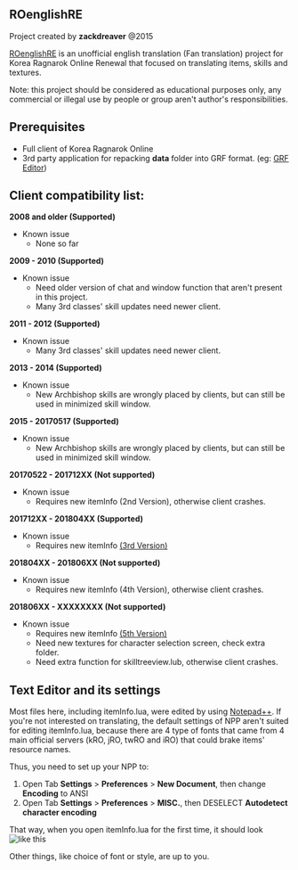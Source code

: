 ## ROenglishRE
Project created by **zackdreaver** @2015

[ROenglishRE](https://rathena.org/board/topic/102689-ragnarok-english-translation-project/) is an unofficial english translation (Fan translation) project for Korea Ragnarok Online Renewal that focused on translating items, skills and textures.

Note: this project should be considered as educational purposes only, any commercial or illegal use by people or group aren't author's responsibilities.

## Prerequisites
* Full client of Korea Ragnarok Online
* 3rd party application for repacking **data** folder into GRF format. (eg: [GRF Editor](https://rathena.org/board/topic/77080-grf-grf-editor/))

## Client compatibility list:
**2008 and older (Supported)**
* Known issue
	* None so far

**2009 - 2010 (Supported)**
* Known issue
	* Need older version of chat and window function that aren't present in this project.
	* Many 3rd classes' skill updates need newer client.

**2011 - 2012 (Supported)**
* Known issue
	* Many 3rd classes' skill updates need newer client.

**2013 - 2014 (Supported)**
* Known issue
	* New Archbishop skills are wrongly placed by clients, but can still be used in minimized skill window.

**2015 - 20170517 (Supported)**
* Known issue
	* New Archbishop skills are wrongly placed by clients, but can still be used in minimized skill window.

**20170522 - 201712XX (Not supported)**
* Known issue
	* Requires new itemInfo (2nd Version), otherwise client crashes.

**201712XX - 201804XX (Supported)**
* Known issue
	* Requires new itemInfo [(3rd Version)](https://github.com/zackdreaver/ROenglishRE/blob/master/System/itemInfo_true_V3.lua)

**201804XX - 201806XX (Not supported)**
* Known issue
	* Requires new itemInfo (4th Version), otherwise client crashes.

**201806XX - XXXXXXXX (Not supported)**
* Known issue
	* Requires new itemInfo [(5th Version)](https://github.com/zackdreaver/ROenglishRE/blob/master/System/itemInfo_true_V5.lua)
	* Need new textures for character selection screen, check extra folder.
	* Need extra function for skilltreeview.lub, otherwise client crashes.

## Text Editor and its settings
Most files here, including itemInfo.lua, were edited by using [Notepad++](https://notepad-plus-plus.org/).
If you're not interested on translating, the default settings of NPP aren't suited for editing itemInfo.lua,
because there are 4 type of fonts that came from 4 main official servers (kRO, jRO, twRO and iRO) that could brake items' resource names.

Thus, you need to set up your NPP to:
1. Open Tab **Settings** > **Preferences** > **New Document**, then change **Encoding** to ANSI
2. Open Tab **Settings** > **Preferences** > **MISC.**, then DESELECT **Autodetect character encoding**

That way, when you open itemInfo.lua for the first time, it should look ![like this](https://i.ibb.co/wMH3Hyh/Sample1.jpg)

Other things, like choice of font or style, are up to you.
